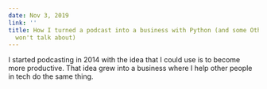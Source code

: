 ```yaml
---
date: Nov 3, 2019
link: ''
title: How I turned a podcast into a business with Python (and some Other Tools we
  won't talk about)
---
```


I started podcasting in 2014 with the idea that I could use is to become more productive. That idea grew into a business where I help other people in tech do the same thing.